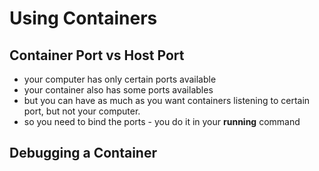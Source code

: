 # Using Containers
## Container Port vs Host Port
- your computer has only certain ports available
- your container also has some ports availables
- but you can have as much as you want containers listening to certain port, but not your computer.
- so you need to bind the ports - you do it in your <b>running</b> command
  
## Debugging a Container